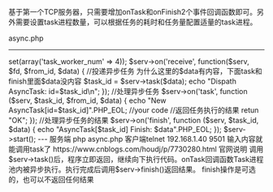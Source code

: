 基于第一个TCP服务器，只需要增加onTask和onFinish2个事件回调函数即可。另外需要设置task进程数量，可以根据任务的耗时和任务量配置适量的task进程。

async.php

---

<?php

$serv = new swoole_server("0.0.0.0", 9501);

//设置异步任务的工作进程数量
$serv->set(array('task_worker_num' => 4));

$serv->on('receive', function($serv, $fd, $from_id, $data) {
    //投递异步任务 为什么这里的$data有内容，下面task和finish里面$data没内容
    $task_id = $serv->task($data);
    echo "Dispath AsyncTask: id=$task_id\n";
});

//处理异步任务
$serv->on('task', function ($serv, $task_id, $from_id, $data) {
    echo "New AsyncTask[id=$task_id]".PHP_EOL;

//your code
    //返回任务执行的结果
    retun "OK";
});

//处理异步任务的结果
$serv->on('finish', function ($serv, $task_id, $data) {
    echo "AsyncTask[$task_id] Finish: $data".PHP_EOL;
});

$serv->start();

---



服务端 php async.php

客户端telnet 192.168.1.40 9501

输入内容就能调用task了



https://www.cnblogs.com/houdj/p/7730280.html











官网说明



调用$serv->task()后，程序立即返回，继续向下执行代码。onTask回调函数Task进程池内被异步执行。执行完成后调用$serv->finish()返回结果。

finish操作是可选的，也可以不返回任何结果
